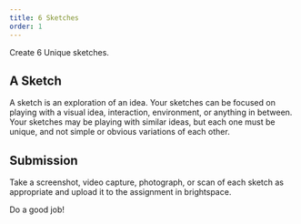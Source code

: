 ```yaml
---
title: 6 Sketches
order: 1
---
```


Create 6 Unique sketches.

## A Sketch
A sketch is an exploration of an idea. Your sketches can be focused on playing with a visual idea, interaction, environment, or anything in between.
Your sketches may be playing with similar ideas, but each one must be unique, and not simple or obvious variations of each other.

## Submission
Take a screenshot, video capture, photograph, or scan of each sketch as appropriate and upload it to the assignment in brightspace.

Do a good job!
